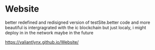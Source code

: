 # Website
better redefined and redisigned version of testSite.better code and more beautiful
is intergragrated with the ic blockchain but just localy, i might deploy in in the network maybe in the future

https://valiantlynx.github.io/Website/
